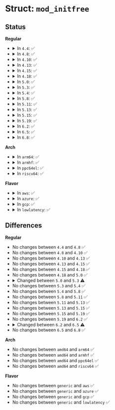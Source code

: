 # Struct: <code>mod_initfree</code>

## Status
<b>Regular</b>
<ul>
<li>
<details>
<summary>In <code>4.4</code>: ✅</summary>

```c
struct mod_initfree {
    struct callback_head rcu;
    void *module_init;
};
```
</details>
</li>
<li>
<details>
<summary>In <code>4.8</code>: ✅</summary>

```c
struct mod_initfree {
    struct callback_head rcu;
    void *module_init;
};
```
</details>
</li>
<li>
<details>
<summary>In <code>4.10</code>: ✅</summary>

```c
struct mod_initfree {
    struct callback_head rcu;
    void *module_init;
};
```
</details>
</li>
<li>
<details>
<summary>In <code>4.13</code>: ✅</summary>

```c
struct mod_initfree {
    struct callback_head rcu;
    void *module_init;
};
```
</details>
</li>
<li>
<details>
<summary>In <code>4.15</code>: ✅</summary>

```c
struct mod_initfree {
    struct callback_head rcu;
    void *module_init;
};
```
</details>
</li>
<li>
<details>
<summary>In <code>4.18</code>: ✅</summary>

```c
struct mod_initfree {
    struct callback_head rcu;
    void *module_init;
};
```
</details>
</li>
<li>
<details>
<summary>In <code>5.0</code>: ✅</summary>

```c
struct mod_initfree {
    struct callback_head rcu;
    void *module_init;
};
```
</details>
</li>
<li>
<details>
<summary>In <code>5.3</code>: ✅</summary>

```c
struct mod_initfree {
    struct llist_node node;
    void *module_init;
};
```
</details>
</li>
<li>
<details>
<summary>In <code>5.4</code>: ✅</summary>

```c
struct mod_initfree {
    struct llist_node node;
    void *module_init;
};
```
</details>
</li>
<li>
<details>
<summary>In <code>5.8</code>: ✅</summary>

```c
struct mod_initfree {
    struct llist_node node;
    void *module_init;
};
```
</details>
</li>
<li>
<details>
<summary>In <code>5.11</code>: ✅</summary>

```c
struct mod_initfree {
    struct llist_node node;
    void *module_init;
};
```
</details>
</li>
<li>
<details>
<summary>In <code>5.13</code>: ✅</summary>

```c
struct mod_initfree {
    struct llist_node node;
    void *module_init;
};
```
</details>
</li>
<li>
<details>
<summary>In <code>5.15</code>: ✅</summary>

```c
struct mod_initfree {
    struct llist_node node;
    void *module_init;
};
```
</details>
</li>
<li>
<details>
<summary>In <code>5.19</code>: ✅</summary>

```c
struct mod_initfree {
    struct llist_node node;
    void *module_init;
};
```
</details>
</li>
<li>
<details>
<summary>In <code>6.2</code>: ✅</summary>

```c
struct mod_initfree {
    struct llist_node node;
    void *module_init;
};
```
</details>
</li>
<li>
<details>
<summary>In <code>6.5</code>: ✅</summary>

```c
struct mod_initfree {
    struct llist_node node;
    void *init_text;
    void *init_data;
    void *init_rodata;
};
```
</details>
</li>
<li>
<details>
<summary>In <code>6.8</code>: ✅</summary>

```c
struct mod_initfree {
    struct llist_node node;
    void *init_text;
    void *init_data;
    void *init_rodata;
};
```
</details>
</li>
</ul>
<b>Arch</b>
<ul>
<li>
<details>
<summary>In <code>arm64</code>: ✅</summary>

```c
struct mod_initfree {
    struct llist_node node;
    void *module_init;
};
```
</details>
</li>
<li>
<details>
<summary>In <code>armhf</code>: ✅</summary>

```c
struct mod_initfree {
    struct llist_node node;
    void *module_init;
};
```
</details>
</li>
<li>
<details>
<summary>In <code>ppc64el</code>: ✅</summary>

```c
struct mod_initfree {
    struct llist_node node;
    void *module_init;
};
```
</details>
</li>
<li>
<details>
<summary>In <code>riscv64</code>: ✅</summary>

```c
struct mod_initfree {
    struct llist_node node;
    void *module_init;
};
```
</details>
</li>
</ul>
<b>Flavor</b>
<ul>
<li>
<details>
<summary>In <code>aws</code>: ✅</summary>

```c
struct mod_initfree {
    struct llist_node node;
    void *module_init;
};
```
</details>
</li>
<li>
<details>
<summary>In <code>azure</code>: ✅</summary>

```c
struct mod_initfree {
    struct llist_node node;
    void *module_init;
};
```
</details>
</li>
<li>
<details>
<summary>In <code>gcp</code>: ✅</summary>

```c
struct mod_initfree {
    struct llist_node node;
    void *module_init;
};
```
</details>
</li>
<li>
<details>
<summary>In <code>lowlatency</code>: ✅</summary>

```c
struct mod_initfree {
    struct llist_node node;
    void *module_init;
};
```
</details>
</li>
</ul>

## Differences
<b>Regular</b>
<ul>
<li>
No changes between <code>4.4</code> and <code>4.8</code> ✅
</li>
<li>
No changes between <code>4.8</code> and <code>4.10</code> ✅
</li>
<li>
No changes between <code>4.10</code> and <code>4.13</code> ✅
</li>
<li>
No changes between <code>4.13</code> and <code>4.15</code> ✅
</li>
<li>
No changes between <code>4.15</code> and <code>4.18</code> ✅
</li>
<li>
No changes between <code>4.18</code> and <code>5.0</code> ✅
</li>
<li>
<details>
<summary>Changed between <code>5.0</code> and <code>5.3</code> ⚠️</summary>
<ul>
<li>
<b>Field added. </b>
<code>struct llist_node node</code>
</li>
<li>
<b>Field removed. </b>
<code>struct callback_head rcu</code>
</li>
</ul>
</details>
</li>
<li>
No changes between <code>5.3</code> and <code>5.4</code> ✅
</li>
<li>
No changes between <code>5.4</code> and <code>5.8</code> ✅
</li>
<li>
No changes between <code>5.8</code> and <code>5.11</code> ✅
</li>
<li>
No changes between <code>5.11</code> and <code>5.13</code> ✅
</li>
<li>
No changes between <code>5.13</code> and <code>5.15</code> ✅
</li>
<li>
No changes between <code>5.15</code> and <code>5.19</code> ✅
</li>
<li>
No changes between <code>5.19</code> and <code>6.2</code> ✅
</li>
<li>
<details>
<summary>Changed between <code>6.2</code> and <code>6.5</code> ⚠️</summary>
<ul>
<li>
<b>Field added. </b>
<code>void *init_text</code>
</li>
<li>
<b>Field added. </b>
<code>void *init_data</code>
</li>
<li>
<b>Field added. </b>
<code>void *init_rodata</code>
</li>
<li>
<b>Field removed. </b>
<code>void *module_init</code>
</li>
</ul>
</details>
</li>
<li>
No changes between <code>6.5</code> and <code>6.8</code> ✅
</li>
</ul>
<b>Arch</b>
<ul>
<li>
No changes between <code>amd64</code> and <code>arm64</code> ✅
</li>
<li>
No changes between <code>amd64</code> and <code>armhf</code> ✅
</li>
<li>
No changes between <code>amd64</code> and <code>ppc64el</code> ✅
</li>
<li>
No changes between <code>amd64</code> and <code>riscv64</code> ✅
</li>
</ul>
<b>Flavor</b>
<ul>
<li>
No changes between <code>generic</code> and <code>aws</code> ✅
</li>
<li>
No changes between <code>generic</code> and <code>azure</code> ✅
</li>
<li>
No changes between <code>generic</code> and <code>gcp</code> ✅
</li>
<li>
No changes between <code>generic</code> and <code>lowlatency</code> ✅
</li>
</ul>
